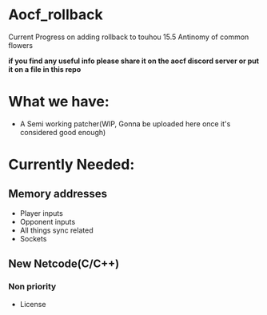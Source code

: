 # Aocf_rollback
Current Progress on adding rollback to touhou 15.5 Antinomy of common flowers

**if you find any useful info please share it on the aocf discord server or put it on a file in this repo**
# What we have:
- A Semi working patcher(WIP, Gonna be uploaded here once it's considered good enough)
# Currently Needed:
## Memory addresses
- Player inputs
- Opponent inputs
- All things sync related
- Sockets
## New Netcode(C/C++)
### Non priority
- License
